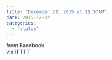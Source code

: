 ```yaml
---
title: "December 22, 2015 at 11:57AM"
date: 2015-12-22
categories: 
  - "status"
---
```


from Facebook  
via IFTTT
